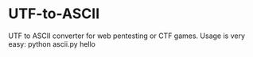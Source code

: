 # UTF-to-ASCII
UTF to ASCII converter for web pentesting or CTF games.
Usage is very easy:
python ascii.py hello
